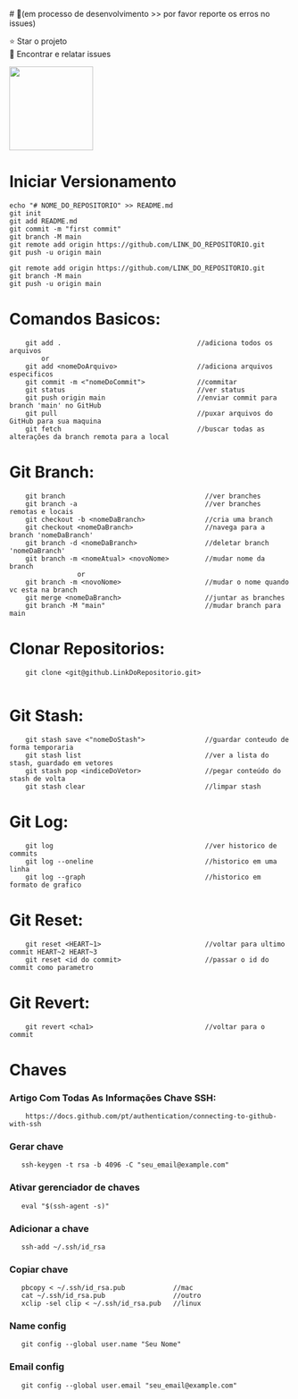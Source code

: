 ﻿﻿#  🛑(em processo de desenvolvimento >> por favor reporte os erros no issues)
 
 ⭐️  Star o projeto  
 🐛 Encontrar e relatar issues

<img src="https://cdn.jsdelivr.net/gh/devicons/devicon/icons/git/git-original.svg" width="150" height="150" /> 

# Iniciar Versionamento
```
echo "# NOME_DO_REPOSITORIO" >> README.md
git init
git add README.md
git commit -m "first commit"
git branch -M main
git remote add origin https://github.com/LINK_DO_REPOSITORIO.git
git push -u origin main

git remote add origin https://github.com/LINK_DO_REPOSITORIO.git
git branch -M main                             
git push -u origin main
```
# Comandos Basicos:
```
    git add .                                  //adiciona todos os arquivos
        or
    git add <nomeDoArquivo>                    //adiciona arquivos especificos
    git commit -m <"nomeDoCommit">             //commitar
    git status                                 //ver status
    git push origin main                       //enviar commit para branch 'main' no GitHub
    git pull                                   //puxar arquivos do GitHub para sua maquina
    git fetch                                  //buscar todas as alterações da branch remota para a local
```
# Git Branch:
```
    git branch                                   //ver branches
    git branch -a                                //ver branches remotas e locais
    git checkout -b <nomeDaBranch>               //cria uma branch
    git checkout <nomeDaBranch>                  //navega para a branch 'nomeDaBranch'
    git branch -d <nomeDaBranch>                 //deletar branch 'nomeDaBranch'
    git branch -m <nomeAtual> <novoNome>         //mudar nome da branch
                 or
    git branch -m <novoNome>                     //mudar o nome quando vc esta na branch
    git merge <nomeDaBranch>                     //juntar as branches  
    git branch -M "main"                         //mudar branch para main
```
# Clonar Repositorios:
```
    git clone <git@github.LinkDoRepositorio.git>
    
```
# Git Stash:
```
    git stash save <"nomeDoStash">               //guardar conteudo de forma temporaria
    git stash list                               //ver a lista do stash, guardado em vetores
    git stash pop <indiceDoVetor>                //pegar conteúdo do stash de volta
    git stash clear                              //limpar stash
```
# Git Log:
```
    git log                                      //ver historico de commits
    git log --oneline                            //historico em uma linha 
    git log --graph                              //historico em formato de grafico    
```
# Git Reset:
```
    git reset <HEART~1>                          //voltar para ultimo commit HEART~2 HEART~3 
    git reset <id do commit>                     //passar o id do commit como parametro
```
# Git Revert:
```
    git revert <cha1>                            //voltar para o commit 
```

# Chaves
### Artigo Com Todas As Informações Chave SSH:
```
    https://docs.github.com/pt/authentication/connecting-to-github-with-ssh
```
<!--
    ### Criar Chave ssh: Chave Publica:
    ssh-keygen -t ed25519 -c <"SeuGmailDoGithub@gmail.com"> 
    //a chave vai ser o 'arquivo.pub' 
    //chaveexemplo: feuawucnuaenvee5g58455g45gmail@gmail.com
-->
<!-- 
### Inicializar ssh:
```
    eval $(ssh-agent -s)
```
### Adicionar Chave Privada:
```
    ssh-add <caminhoDaChavePRIVADA>            //colocar o caminho do diretorio da pasta
```   

-----------------------
-->


### Gerar chave
```
   ssh-keygen -t rsa -b 4096 -C "seu_email@example.com"
```

### Ativar gerenciador de chaves
```
   eval "$(ssh-agent -s)"
```

### Adicionar a chave
```
   ssh-add ~/.ssh/id_rsa
```

### Copiar chave 
```
   pbcopy < ~/.ssh/id_rsa.pub            //mac
   cat ~/.ssh/id_rsa.pub                 //outro
   xclip -sel clip < ~/.ssh/id_rsa.pub   //linux
```

### Name config
```
   git config --global user.name "Seu Nome"
```

### Email config
```
   git config --global user.email "seu_email@example.com"
```











